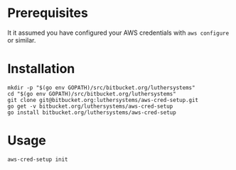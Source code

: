 # Prerequisites

It it assumed you have configured your AWS credentials with `aws configure` or
similar.

# Installation

```
mkdir -p "$(go env GOPATH)/src/bitbucket.org/luthersystems"
cd "$(go env GOPATH)/src/bitbucket.org/luthersystems"
git clone git@bitbucket.org:luthersystems/aws-cred-setup.git
go get -v bitbucket.org/luthersystems/aws-cred-setup
go install bitbucket.org/luthersystems/aws-cred-setup
```

# Usage

```
aws-cred-setup init
```
